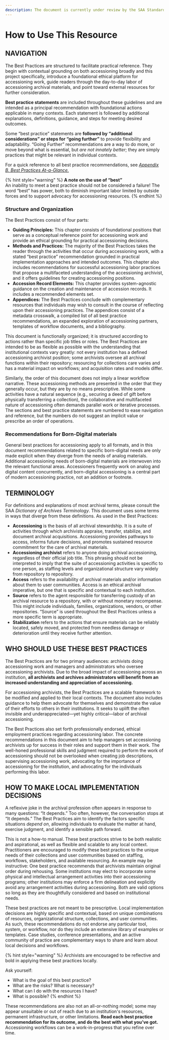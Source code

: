 ```yaml
---
description: The document is currently under review by the SAA Standards Committee.
---
```


# How to Use This Resource

## NAVIGATION

The Best Practices are structured to facilitate practical reference. They begin with contextual grounding on both accessioning broadly and this project specifically, introduce a foundational ethical platform for accessioning work, guide readers through the day-to-day labor of accessioning archival materials, and point toward external resources for further consideration.

**Best practice statements** are included throughout these guidelines and are intended as a principal recommendation with foundational actions applicable in many contexts. Each statement is followed by additional explanations, definitions, guidance, and steps for meeting desired outcomes.

Some “best practice” statements are **followed by “additional considerations” or steps for “going further”** to provide flexibility and adaptability. “Going Further” recommendations are a way to do more, or move beyond what is essential, but _are not innately better_; they are simply practices that might be relevant in individual contexts.

For a quick reference to all best practice recommendations, see [_Appendix B. Best Practices At-a-Glance._](../appendices/appendix-b.-best-practices-at-a-glance.md)

{% hint style="warning" %}
**A note on the use of “best”**\
An inability to meet a best practice should not be considered a failure! The word “best” has power, both to diminish important labor limited by outside forces and to support advocacy for accessioning resources.
{% endhint %}

### **Structure and Organization**

The Best Practices consist of four parts:

* **Guiding Principles:** This chapter consists of foundational positions that serve as a conceptual reference point for accessioning work and provide an ethical grounding for practical accessioning decisions.
* **Methods and Practices:** The majority of the Best Practices takes the reader through the activities that occur during accessioning work, with a stated “best practice” recommendation grounded in practical implementation approaches and intended outcomes. This chapter also includes recommendations for successful accessioning labor practices that propose a multifaceted understanding of the accessioning archivist, and it offers guidelines for creating accessioning positions.
* **Accession Record Elements:** This chapter provides system-agnostic guidance on the creation and maintenance of accession records. It includes a recommended elements set.
* **Appendices:** The Best Practices conclude with complementary resources that individuals may wish to consult in the course of reflecting upon their accessioning practices. The appendices consist of a metadata crosswalk, a compiled list of all best practice recommendations, an expanded exploration of accessioning partners, templates of workflow documents, and a bibliography.

This document is functionally organized; it is structured according to actions rather than specific job titles or roles. The Best Practices are intended to be as flexible as possible with the understanding that institutional contexts vary greatly: not every institution has a defined accessioning archivist position; some archivists oversee all archival functions within their repository; resourcing for collections care varies and has a material impact on workflows; and acquisition rates and models differ.

Similarly, the order of this document does not imply a linear workflow narrative. These accessioning methods are presented in the order that they generally occur, but they are by no means prescriptive. While some activities have a natural sequence (e.g., securing a deed of gift before physically transferring a collection), the collaborative and multifaceted nature of accessioning often demands parallel work or iterative processes. The sections and best practice statements are numbered to ease navigation and reference, but the numbers do not suggest an implicit value or prescribe an order of operations.&#x20;

### **Recommendations for Born-Digital materials**

General best practices for accessioning apply to all formats, and in this document recommendations related to specific born-digital needs are only made explicit when they diverge from the needs of analog materials. Additional accessioning needs of born-digital materials are interwoven into the relevant functional areas. Accessioners frequently work on analog and digital content concurrently, and born-digital accessioning is a central part of modern accessioning practice, not an addition or footnote.

## TERMINOLOGY <a href="#on8tkhhgmlgz" id="on8tkhhgmlgz"></a>

For definitions and explanations of most archival terms, please consult the SAA _Dictionary of Archives Terminology_. This document uses some terms in ways that diverge from these definitions. As used in the Best Practices:

* **Accessioning** is the basis of all archival stewardship. It is a suite of activities through which archivists appraise, transfer, stabilize, and document archival acquisitions. Accessioning provides pathways to access, informs future decisions, and promotes sustained resource commitment for the care of archival materials.
* **Accessioning archivist** refers to anyone doing archival accessioning, regardless of their official job title. This phrasing should not be interpreted to imply that the suite of accessioning activities is specific to one person, as staffing levels and organizational structure vary widely from repository to repository.
* **Access** refers to the availability of archival materials and/or information about them to user communities. Access is an ethical archival imperative, but one that is specific and contextual to each institution.
* **Source** refers to the agent responsible for transferring custody of an archival resource to a repository, with or without monetary recompense. This might include individuals, families, organizations, vendors, or other repositories. “Source” is used throughout the Best Practices unless a more specific term is appropriate.
* **Stabilization** refers to the actions that ensure materials can be reliably located, safely moved, and protected from needless damage or deterioration until they receive further attention.

## WHO SHOULD USE THESE BEST PRACTICES <a href="#pnclt4c29ucz" id="pnclt4c29ucz"></a>

The Best Practices are for two primary audiences: archivists doing accessioning work and managers and administrators who oversee accessioning archivists. Due to the broad impact of accessioning across an institution, **all archivists and archives administrators will benefit from an increased understanding and appreciation of accessioning.**

For accessioning archivists, the Best Practices are a scalable framework to be modified and applied to their local contexts. The document also includes guidance to help them advocate for themselves and demonstrate the value of their efforts to others in their institutions. It seeks to uplift the often invisible and underappreciated—yet highly critical—labor of archival accessioning.

The Best Practices also set forth professionally endorsed, ethical employment practices regarding accessioning labor. The concrete recommendations in this document aim to help managers set accessioning archivists up for success in their roles and support them in their work. The well-honed professional skills and judgment required to perform the work of accessioning should not be overlooked when creating job descriptions, supervising accessioning work, advocating for the importance of accessioning for the institution, and advocating for the individuals performing this labor.

## HOW TO MAKE LOCAL IMPLEMENTATION DECISIONS <a href="#kuj85g1budtj" id="kuj85g1budtj"></a>

A reflexive joke in the archival profession often appears in response to many questions: “It depends.” Too often, however, the conversation stops at “It depends.” The Best Practices aim to identify the factors specific situations _depend on_, allowing individuals to evaluate the matter at hand, exercise judgment, and identify a sensible path forward.

This is not a how-to manual. These best practices strive to be both realistic and aspirational, as well as flexible and scalable to any local context. Practitioners are encouraged to modify these best practices to the unique needs of their collections and user communities based on staffing, workflows, stakeholders, and available resourcing. An example may be instructive: One best practice recommends that archivists maintain original order during rehousing. Some institutions may elect to incorporate some physical and intellectual arrangement activities into their accessioning programs; other institutions may enforce a firm delineation and explicitly avoid any arrangement activities during accessioning. Both are valid options so long as they are thoughtfully considered and based on institutional needs.

These best practices are not meant to be prescriptive. Local implementation decisions are highly specific and contextual, based on unique combinations of resources, organizational structure, collections, and user communities. As such, these recommendations do not endorse any particular tool, system, or workflow, nor do they include an extensive library of examples or templates. Case studies, conference presentations, and an active community of practice are complementary ways to share and learn about local decisions and workflows.

{% hint style="warning" %}
Archivists are encouraged to be reflective and bold in applying these best practices locally.

Ask yourself:

* What is the goal of this best practice?
* What are the risks? What is necessary?
* What can I do with the resources I have?
* What is possible?
{% endhint %}

These recommendations are also not an all-or-nothing model; some may appear unsuitable or out of reach due to an institution's resources, permanent infrastructure, or other limitations. **Read each best practice recommendation for its outcome, and do the best with what you’ve got.** Accessioning workflows can be a work-in-progress that you refine over time.
